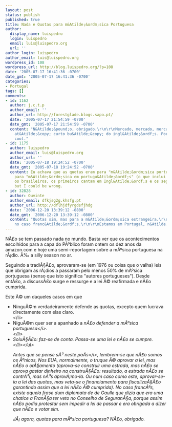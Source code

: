 ```yaml
---
layout: post
status: publish
published: true
title: Nada e Quotas para m&Atilde;&ordm;sica Portuguesa
author:
  display_name: luispedro
  login: luispedro
  email: luis@luispedro.org
  url: ''
author_login: luispedro
author_email: luis@luispedro.org
wordpress_id: 108
wordpress_url: http://blog.luispedro.org/?p=108
date: '2005-07-17 16:41:36 -0700'
date_gmt: '2005-07-17 16:41:36 -0700'
categories:
- Portugal
tags: []
comments:
- id: 1162
  author: j.c.t.p
  author_email: ''
  author_url: http://forestglade.blogs.sapo.pt/
  date: '2005-07-17 21:54:59 -0700'
  date_gmt: '2005-07-17 21:54:59 -0700'
  content: "N&Atilde;&pound;o, obrigado.\r\n\r\nMercado, mercado, mercado.\r\n\r\nEu
    at&Atilde;&copy; curto bu&Atilde;&copy; do ingl&Atilde;&ordf;s. Por mim 't&Atilde;&iexcl;-se
    cool."
- id: 1175
  author: luispedro
  author_email: luis@luispedro.org
  author_url: ''
  date: '2005-07-18 19:24:52 -0700'
  date_gmt: '2005-07-18 19:24:52 -0700'
  content: Eu achava que as quotas eram para "m&Atilde;&ordm;sica portuguesa" e n&Atilde;&pound;o
    para "m&Atilde;&ordm;sica em portugu&Atilde;&ordf;s" (o que inclui os Gift excluindo
    os brasileiros, os primeiros cantam em Ingl&Atilde;&ordf;s e os segundos em Portugu&Atilde;&ordf;s),
    but I could be wrong.
- id: 32828
  author: Ouvinte
  author_email: dfkjsg2g.khsfg.pt
  author_url: http://dflhjdfyrgdsfjhdg
  date: '2006-12-20 13:39:12 -0800'
  date_gmt: '2006-12-20 13:39:12 -0800'
  content: "Quotas sim, mas para a m&Atilde;&ordm;sica estrangeira.\r\n\r\nRepare
    no caso franc&Atilde;&ordf;s.\r\n\r\nEstamos em Portugal, n&Atilde;&pound;o estamos!!!"
---
```

<p>N&Atilde;&pound;o se tem passado nada no mundo. Basta ver que os acontecimentos escolhidos para a capa do P&Atilde;&ordm;blico foram ontem os dez anos da amazon.com e hoje uma semi-reportagem sobre a m&Atilde;&ordm;sica portuguesa na r&Atilde;&iexcl;dio. &Atilde;&permil; a silly season no ar.</p>
<p>Seguindo a tradi&Atilde;&sect;&Atilde;&pound;o, aprovaram-se (em 1976 ou coisa que o valha) leis que obrigam as r&Atilde;&iexcl;dios a passaram pelo menos 50% de m&Atilde;&ordm;sica portuguesa (penso que isto significa "autores portugueses"). Desde ent&Atilde;&pound;o, a discuss&Atilde;&pound;o surge e ressurge e a lei &Atilde;&copy; reafirmada e n&Atilde;&pound;o cumprida.</p>
<p>Este &Atilde;&copy; um daqueles casos em que</p>
<ul>
<li>Ningu&Atilde;&copy;m verdadeiramente defende as quotas, excepto quem lucrava directamente com elas claro.<br />
<&#47;li>
<li>Nigu&Atilde;&copy;m quer ser a apanhado a <i>n&Atilde;&pound;o defender a m&Atilde;&ordm;sica portuguesa<&#47;i>.<br />
<&#47;li>
<li>Solu&Atilde;&sect;&Atilde;&pound;o: faz-se de conta. Passa-se uma lei e n&Atilde;&pound;o se cumpre.<br />
<&#47;li><&#47;ul></p>
<p>Antes que se pense <i>s&Atilde;&sup3; neste pa&Atilde;&shy;s<&#47;i>, lembrem-se que n&Atilde;&pound;o somos os &Atilde;&ordm;nicos. Nos EUA, normalmente, o truque &Atilde;&copy; aprovar a lei, mas n&Atilde;&pound;o o or&Atilde;&sect;amento (aprova-se construir uma estrada, mas n&Atilde;&pound;o se aprova gastar dinheiro na constru&Atilde;&sect;&Atilde;&pound;o: resultado, a estrada n&Atilde;&pound;o se contr&Atilde;&sup3;i, mas n&Atilde;&sup3;s aprov&Atilde;&iexcl;mo-la. Ou num caso como este, aprovar-se-ia a lei das quotas, mas veta-se o financiamento para fiscaliza&Atilde;&sect;&Atilde;&pound;o garantindo assim que a lei n&Atilde;&pound;o &Atilde;&copy; cumprida). No caso franc&Atilde;&ordf;s, existe aquela frase dum diplomata de de Gaulle que dizia que era uma chatice a Fran&Atilde;&sect;a ter veto no Conselho de Seguran&Atilde;&sect;a, porque assim n&Atilde;&pound;o podia protestar sem impedir a lei de passar e era obrigada a dizer que n&Atilde;&pound;o e votar sim.</p>
<p>J&Atilde;&iexcl; agora, quotas para m&Atilde;&ordm;sica portuguesa? N&Atilde;&pound;o, obrigado.</p>
